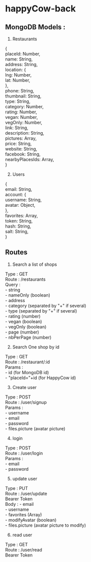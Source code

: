 # happyCow-back

## MongoDB Models :

1) Restaurants

{  
  placeId: Number,  
  name: String,  
  address: String,  
  location: {  
    lng: Number,  
    lat: Number,  
  },  
  phone: String,  
  thumbnail: String,  
  type: String,  
  category: Number,  
  rating: Number,  
  vegan: Number,  
  vegOnly: Number,  
  link: String,  
  description: String,  
  pictures: Array,  
  price: String,  
  website: String,  
  facebook: String,  
  nearbyPlacesIds: Array,  
}  


2) Users

{  
  email: String,  
  account: {  
    username: String,  
    avatar: Object,  
  },  
  favorites: Array,  
  token: String,  
  hash: String,  
  salt: String,  
}  


## Routes

1) Search a list of shops

Type : GET  
Route : /restaurants  
Query :  
    - string   
    - nameOnly (boolean)  
    - address  
    - category  (separated by "+" if several)    
    - type  (separated by "+" if several)  
    - rating  (number)  
    - vegan  (boolean)  
    - vegOnly  (boolean)  
    - page  (number)  
    - nbPerPage  (number)  
    

2) Search One shop by id  

Type : GET  
Route : /restaurant/:id  
Params :  
    - id  (for MongoDB id)  
    - "placeId="+id  (for HappyCow id)  
    

3) Create user  

Type : POST  
Route : /user/signup  
Params :  
    - username   
    - email  
    - password  
    - files.picture  (avatar picture)  
    

4) login  

Type : POST  
Route : /user/login  
Params :  
    - email  
    - password  
    
    
5) update user  

Type : PUT  
Route : /user/update  
Bearer Token  
Body : 
    - email  
    - username  
    - favorites  (Array)  
    - modifyAvatar  (boolean)  
    - files.picture  (avatar picture to modify)  


6) read user

Type : GET  
Route : /user/read  
Bearer Token  

